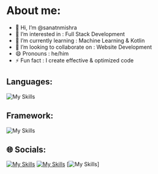 # About me:
- 👋 Hi, I’m @sanatnmishra
- 👀 I’m interested in : Full Stack Development
- 🌱 I’m currently learning : Machine Learning & Kotlin
- 💞️ I’m looking to collaborate on : Website Development
- 😄 Pronouns : he/him
- ⚡ Fun fact : I create effective & optimized code

## Languages:

![My Skills](https://skillicons.dev/icons?i=java,kotlin,cpp,python,c,html)

## Framework:

![My Skills](https://skillicons.dev/icons?i=flutter,django)

## 🌐 Socials:
[![My Skills](https://skillicons.dev/icons?i=twitter)](https://www.linkedin.com/in/sanatan-mishra-735b81262/) [![My Skills](https://skillicons.dev/icons?i=instagram)](https://instagram.com/chiragbhrdwaj) [![My Skills](https://skillicons.dev/icons?i=linkedin)]




